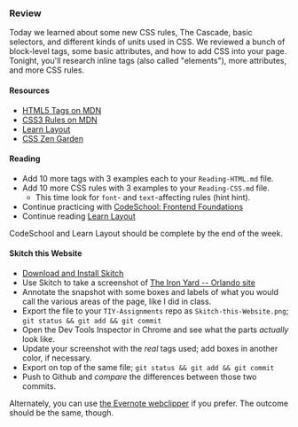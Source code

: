 ### Review

Today we learned about some new CSS rules, The Cascade, basic selectors, and different kinds of units used in CSS. We reviewed a bunch of block-level tags, some basic attributes, and how to add CSS into your page. Tonight, you'll research inline tags (also called "elements"), more attributes, and more CSS rules.

#### Resources

* [HTML5 Tags on MDN](https://developer.mozilla.org/en-US/docs/Web/Guide/HTML/HTML5/HTML5_element_list)
* [CSS3 Rules on MDN](https://developer.mozilla.org/en-US/docs/Web/CSS/Reference)
* [Learn Layout](http://learnlayout.com/)
* [CSS Zen Garden](http://csszengarden.com)

#### Reading

* Add 10 more tags with 3 examples each to your `Reading-HTML.md` file.
* Add 10 more CSS rules with 3 examples to your `Reading-CSS.md` file.
  * This time look for `font`- and `text`-affecting rules (hint hint).
* Continue practicing with [CodeSchool: Frontend Foundations](https://www.codeschool.com/courses/front-end-foundations)
* Continue reading [Learn Layout](http://learnlayout.com)

CodeSchool and Learn Layout should be complete by the end of the week.

#### Skitch this Website

* [Download and Install Skitch](http://evernote.com/skitch/)
* Use Skitch to take a screenshot of [The Iron Yard -- Orlando site](http://orlando.theironyard.com)
* Annotate the snapshot with some boxes and labels of what you would call the various areas of the page, like I did in class.
* Export the file to your `TIY-Assignments` repo as `Skitch-this-Website.png`; `git status && git add && git commit`
* Open the Dev Tools Inspector in Chrome and see what the parts _actually_ look like.
* Update your screenshot with the _real_ tags used; add boxes in another color, if necessary.
* Export on top of the same file; `git status && git add && git commit`
* Push to Github and _compare_ the differences between those two commits.

Alternately, you can use [the Evernote webclipper](https://evernote.com/webclipper/guide/) if you prefer. The outcome should be the same, though.
